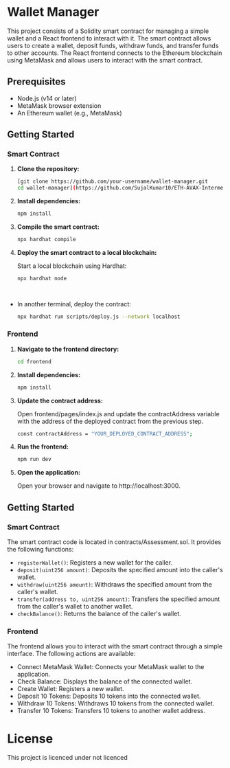 # Wallet Manager

This project consists of a Solidity smart contract for managing a simple wallet and a React frontend to interact with it. The smart contract allows users to create a wallet, deposit funds, withdraw funds, and transfer funds to other accounts. The React frontend connects to the Ethereum blockchain using MetaMask and allows users to interact with the smart contract.

## Prerequisites

- Node.js (v14 or later)
- MetaMask browser extension
- An Ethereum wallet (e.g., MetaMask)

## Getting Started

### Smart Contract

1. **Clone the repository:**

   ```bash
   [git clone https://github.com/your-username/wallet-manager.git
   cd wallet-manager](https://github.com/SujalKumar10/ETH-AVAX-Intermediate.git)

2. **Install dependencies:**

   ```bash
   npm install

3. **Compile the smart contract:**

   ```bash
   npx hardhat compile

4. **Deploy the smart contract to a local blockchain:**
   
   Start a local blockchain using Hardhat:
   
   ```bash
   npx hardhat node

    
 - In another terminal, deploy the contract:

   ```bash
   npx hardhat run scripts/deploy.js --network localhost

 ### Frontend

1. **Navigate to the frontend directory:**

   ```bash
   cd frontend


2. **Install dependencies:**

   ```bash
   npm install

3. **Update the contract address:**

   Open frontend/pages/index.js and update the contractAddress variable with the address of the deployed contract from the previous step.

   ```bash
   const contractAddress = "YOUR_DEPLOYED_CONTRACT_ADDRESS";

4. **Run the frontend:**

   ```bash
   npm run dev
   
5. **Open the application:**

   Open your browser and navigate to http://localhost:3000.

## Getting Started

### Smart Contract
The smart contract code is located in contracts/Assessment.sol. It provides the following functions:

- `registerWallet()`: Registers a new wallet for the caller.
- `deposit(uint256 amount)`: Deposits the specified amount into the caller's wallet.
- `withdraw(uint256 amount)`: Withdraws the specified amount from the caller's wallet.
- `transfer(address to, uint256 amount)`: Transfers the specified amount from the caller's wallet to another wallet.
- `checkBalance()`: Returns the balance of the caller's wallet.

 ### Frontend
 
The frontend allows you to interact with the smart contract through a simple interface. The following actions are available:

- Connect MetaMask Wallet: Connects your MetaMask wallet to the application.
- Check Balance: Displays the balance of the connected wallet.
- Create Wallet: Registers a new wallet.
- Deposit 10 Tokens: Deposits 10 tokens into the connected wallet.
- Withdraw 10 Tokens: Withdraws 10 tokens from the connected wallet.
- Transfer 10 Tokens: Transfers 10 tokens to another wallet address.

# License

This project is licenced under not licenced

   

